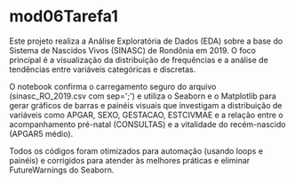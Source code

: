 # mod06Tarefa1
Este projeto realiza a Análise Exploratória de Dados (EDA) sobre a base do Sistema de Nascidos Vivos (SINASC) de Rondônia em 2019. O foco principal é a visualização da distribuição de frequências e a análise de tendências entre variáveis categóricas e discretas.

O notebook confirma o carregamento seguro do arquivo (sinasc_RO_2019.csv com sep=';') e utiliza o Seaborn e o Matplotlib para gerar gráficos de barras e painéis visuais que investigam a distribuição de variáveis como APGAR, SEXO, GESTACAO, ESTCIVMAE e a relação entre o acompanhamento pré-natal (CONSULTAS) e a vitalidade do recém-nascido (APGAR5 médio).

Todos os códigos foram otimizados para automação (usando loops e painéis) e corrigidos para atender às melhores práticas e eliminar FutureWarnings do Seaborn.
